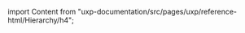 
import Content from "uxp-documentation/src/pages/uxp/reference-html/Hierarchy/h4";

<Content query="product=photoshop"/>
